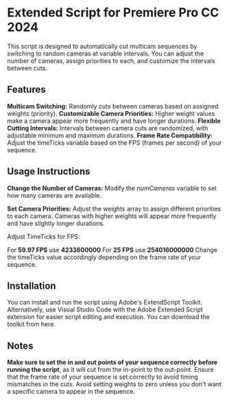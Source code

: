 # Extended Script for Premiere Pro CC 2024

This script is designed to automatically cut multicam sequences by switching to random cameras at variable intervals. You can adjust the number of cameras, assign priorities to each, and customize the intervals between cuts.

## Features
**Multicam Switching:** Randomly cuts between cameras based on assigned weights (priority).
**Customizable Camera Priorities:** Higher weight values make a camera appear more frequently and have longer durations.
**Flexible Cutting Intervals:** Intervals between camera cuts are randomized, with adjustable minimum and maximum durations.
**Frame Rate Compatibility:** Adjust the timeTicks variable based on the FPS (frames per second) of your sequence.

## Usage Instructions
**Change the Number of Cameras:** Modify the *numCameras* variable to set how many cameras are available.

**Set Camera Priorities:** Adjust the weights array to assign different priorities to each camera. Cameras with higher weights will appear more frequently and have slightly longer durations.

Adjust TimeTicks for FPS:

For **59.97 FPS** use **4233600000**
For **25 FPS** use **254016000000**
Change the timeTicks value accordingly depending on the frame rate of your sequence.

## Installation
You can install and run the script using Adobe's ExtendScript Toolkit.
Alternatively, use Visual Studio Code with the Adobe Extended Script extension for easier script editing and execution. You can download the toolkit from here.

## Notes
**Make sure to set the in and out points of your sequence correctly before running the script**, as it will cut from the in-point to the out-point.
Ensure that the frame rate of your sequence is set correctly to avoid timing mismatches in the cuts.
Avoid setting weights to zero unless you don't want a specific camera to appear in the sequence.
